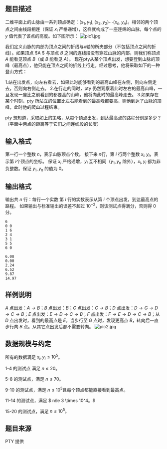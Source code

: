 ## 题目描述

二维平面上的山脉由一系列顶点确定：$(x_1,y_1),(x_2,y_2)\cdots (x_n,y_n)$。相邻的两个顶点之间由线段相连（保证 $x_i$ 严格递增），这样就构成了一座连绵的山脉，每个点的 $y$ 值代表了该点的高度。如下图所示：
![pic1.jpg](file://pic1.jpg)

我们定义山脉的内部为顶点之间的折线与x轴的所夹部分（不包括顶点之间的折线）。如果顶点 $A $ 与顶点 $B$ 之间的连线段没有穿过山脉的内部，则我们称顶点 $A$ 能看见顶点 $B$（或 $B$ 能看见 $A$）。
现在pty从某个顶点出发，想要登到山脉的顶峰（最高点），他只能在顶点之间的折线上行走。经过思考，他将采取如下的一种登山方式：

1.站在出发点，向左右看去，如果此时能够看到的最高山峰在左侧，则向左侧走去，否则向右侧走去。
2.在行走的同时，pty 仍然观察着此时左右的最高山峰，一旦发现一座比之前看到的都要高的山峰，他将向此时的最高峰走去。
3.如果存在某个时刻，pty 所站立的位置比左右能看到的最高峰都要高，则他到达了山脉的顶峰，此时他的爬山过程结束。

pty 想知道，采取如上的策略，从每个顶点出发，到达最高点的路程分别是多少？（平面中两点的距离等于它们之间连线段的长度）

## 输入格式

第一行一个整数 $n$，表示山脉顶点个数。
接下来 $n$行，第 $i$ 行两个整数 $x_i,y_i$，表示第 $i$个顶点的坐标。
保证 $x_i$  严格递增，$y_i$ 互不相同（$y_1,y_n$ 除外），$x_i,y_i$ 都为非负整数。保证 $y_1,y_n$ 的值为 $0$。

## 输出格式

输出共 $n$ 行：每行一个实数
第 $i$ 行的实数表示从第 $i$ 个顶点出发，到达最高点的路程。
如果输出与标准输出的误差不超过 $10^{-2}$，则该测试点得满分，否则得 $0$ 分。



```input1
6
0 0
1 6
2 4
3 1
5 5
6 0
```



```output1
6.08
0.00
2.24
6.52
9.87
14.97
```

## 样例说明

$A$ 点出发：$A\to B$；$B$ 点出发：$B$；$C$ 点出发：$C\to B$；$D$ 点出发：$D\to G\to D\to C\to B$；$E$ 点出发：$E\to D\to C\to B$；$F$ 点出发：$F\to E\to D\to C\to B$；从 $D$ 点出发时，看到的最高点是 $E$，当步行至 $G$ 点时，发现更高点 $B$，转向后一直步行向 $B$ 点。从其它点出发后都不需要转向。
![pic2.jpg](file://pic2.jpg)

## 数据规模与约定

所有的数据满足 $x_i,y_i\le 10^5$。

1-4 的测试点 满足 $n \le 20$。

5-8 的测试点，满足 $n \le 70$。

9-10 的测试点，满足 $n \le 10^5$且每个顶点都能直接看到最高点。

11-14 的测试点，满足 $ n\le 3 \times 10^4。$

15-20 的测试点，满足 $n \le 10^5。$

## 题目来源

PTY 提供

